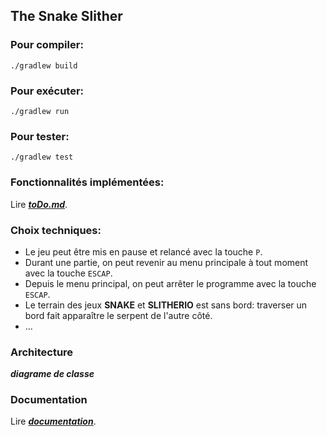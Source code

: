 ## The Snake Slither

### Pour compiler:

```
./gradlew build
```

### Pour exécuter:

```
./gradlew run
```

### Pour tester:

```
./gradlew test
```

### Fonctionnalités implémentées:

Lire [**_toDo.md_**](/OPENME/toDo.md).

### Choix techniques:

- Le jeu peut être mis en pause et relancé avec la touche `P`.
- Durant une partie, on peut revenir au menu principale à tout moment avec la touche `ESCAP`.
- Depuis le menu principal, on peut arrêter le programme avec la touche `ESCAP`.
- Le terrain des jeux **SNAKE** et **SLITHERIO** est sans bord: traverser un bord fait apparaître le serpent de l'autre côté.
- ...

### Architecture

**_diagrame de classe_**

### Documentation

Lire [**_documentation_**](/OPENME/doc.md).
